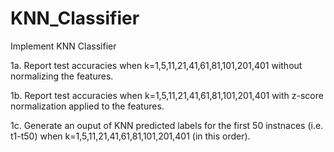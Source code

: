 # KNN_Classifier
Implement KNN Classifier

1a. Report test accuracies when k=1,5,11,21,41,61,81,101,201,401 without normalizing the features.

1b. Report test accuracies when k=1,5,11,21,41,61,81,101,201,401 with z-score normalization applied to the features.

1c. Generate an ouput of KNN predicted labels for the first 50 instnaces (i.e. t1-t50) when k=1,5,11,21,41,61,81,101,201,401 (in this order).
